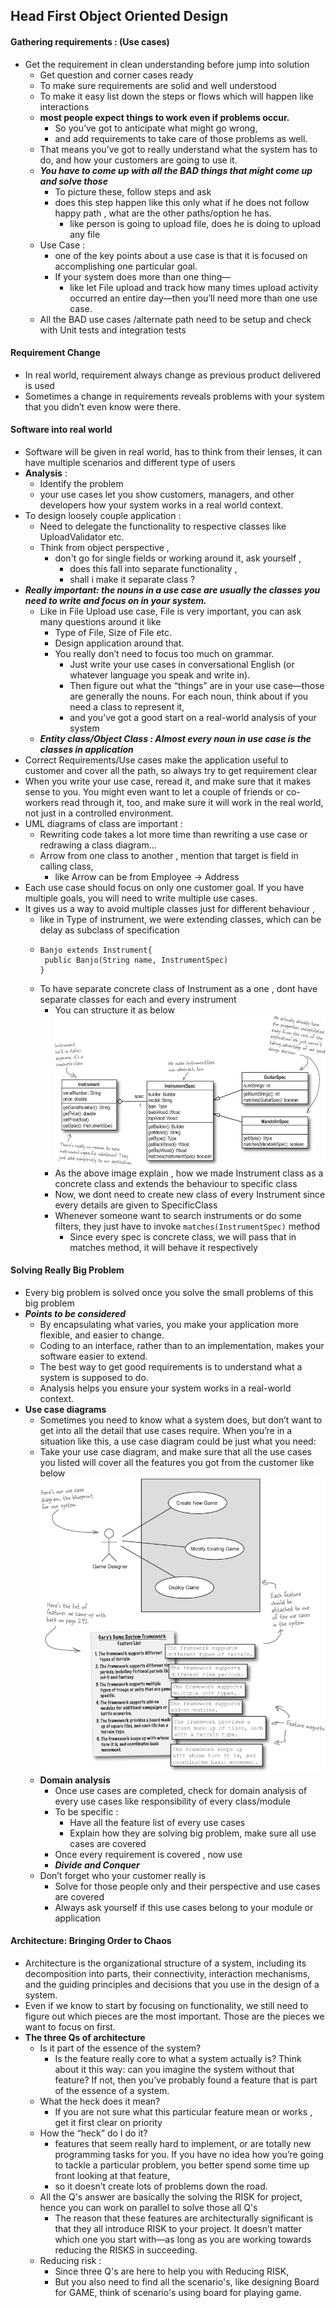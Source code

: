 ## Head First Object Oriented Design
#### Gathering requirements : (Use cases)
- Get the requirement in clean understanding before jump into solution
  - Get question and corner cases ready 
  - To make sure requirements are solid and well understood
  - To make it easy list down the steps or flows which will happen like interactions 
  - **most people expect things to work even if problems occur.** 
    - So you’ve got to anticipate what might go wrong, 
    - and add requirements to take care of those problems as well. 
  - That means you’ve got to really understand what the system has to do, and how your customers are going to use it.
  - **_You have to come up with all the BAD things that might come up and solve those_**
    - To picture these, follow steps and ask 
    - does this step happen like this only what if he does not follow happy path , what are the other paths/option he has. 
      - like person is going to upload file, does he is doing to upload any file
  - Use Case : 
    - one of the key points about a use case is that it is focused on accomplishing one particular goal. 
    - If your system does more than one thing—
      - like let File upload and track how many times upload activity occurred an entire day—then you’ll need more than one use case.
  - All the BAD use cases /alternate path need to be setup and check with Unit tests and integration tests
#### Requirement Change
- In real world, requirement always change as previous product delivered is used
- Sometimes a change in requirements reveals problems with your system that you didn’t even know were there.

#### Software into real world
- Software will be given in real world, has to think from their lenses, it can have multiple scenarios and different type of users
- **Analysis** : 
  - Identify the problem
  - your use cases let you show customers, managers, and other developers how your system works in a real world context.
- To design loosely couple application :
  - Need to delegate the functionality to respective classes like UploadValidator etc.
  - Think from object perspective , 
    - don't go for single fields or working around it, ask yourself , 
      - does this fall into separate functionality , 
      - shall i make it separate class ?
- **_Really important: the nouns in a use case are usually the classes you need to write and focus on in your system._**
  - Like in File Upload use case, File is very important, you can ask many questions around it like 
    - Type of File, Size of File etc.
    - Design application around that.
    - You really don’t need to focus too much on grammar. 
      - Just write your use cases in conversational English (or whatever language you speak and write in). 
      - Then figure out what the “things” are in your use case—those are generally the nouns. For each noun, think about if you need a class to represent it, 
      - and you’ve got a good start on a real-world analysis of your system
  - **_Entity class/Object Class : Almost every noun in use case is the classes in application_**
- Correct Requirements/Use cases make the application useful to customer and cover all the path, so always try to get requirement clear
- When you write your use case, reread it, and make sure that it makes sense to you. You might even want to let a couple of friends or co-workers read through it, too, and make sure it will work in the real world, not just in a controlled environment.
- UML diagrams of class are important : 
  - Rewriting code takes a lot more time than rewriting a use case or redrawing a class diagram...
  - Arrow from one class to another , mention that target is field in calling class, 
    - like Arrow can be from Employee -> Address
- Each use case should focus on only one customer goal. If you have multiple goals, you will need to write multiple use cases.
- It gives us a way to avoid multiple classes just for different behaviour , 
  - like in Type of instrument, we were extending classes, which can be delay as subclass of specification
  - ```
    Banjo extends Instrument{
     public Banjo(String name, InstrumentSpec)
    }
    ```
  - To have separate concrete class of Instrument as a one , dont have separate classes for each and every instrument 
    - You can structure it as below
    ![](MultipleClassesOfInstrumentToOnlyOne.png)
    - As the above image explain , how we made Instrument class as a concrete class and extends the behaviour to specific class
    - Now, we dont need to create new class of every Instrument since every details are given to SpecificClass
    - Whenever someone want to search instruments or do some filters, they just have to invoke ``matches(InstrumentSpec)`` method
      - Since every spec is concrete class, we will pass that in matches method, it will behave it respectively 

#### Solving Really Big Problem
  - Every big problem is solved once you solve the small problems of this big problem
  - **_Points to be considered_**
    - By encapsulating what varies, you make your application more flexible, and easier to change.
    - Coding to an interface, rather than to an implementation, makes your software easier to extend.
    - The best way to get good requirements is to understand what a system is supposed to do.
    - Analysis helps you ensure your system works in a real-world context.
  - **Use case diagrams**
    - Sometimes you need to know what a system does, but don’t want to get into all the detail that use cases require. When you’re in a situation like this, a use case diagram could be just what you need:
    - Take your use case diagram, and make sure that all the use cases you listed will cover all the features you got from the customer like below
     ![](usecase.png)
    - **Domain analysis**
      - Once use cases are completed, check for domain analysis of every use cases like responsibility of every class/module
      - To be specific : 
        - Have all the feature list of every use cases
        - Explain how they are solving big problem, make sure all use cases are covered
      - Once every requirement is covered , now use
      - **_Divide and Conquer_**
    - Don’t forget who your customer really is
      - Solve for those people only and their perspective and use cases are covered
      - Always ask yourself if this use cases belong to your module or application

#### Architecture: Bringing Order to Chaos
  - Architecture is the organizational structure of a system, including its decomposition into parts, their connectivity, interaction mechanisms, and the guiding principles and decisions that you use in the design of a system.
  - Even if we know to start by focusing on functionality, we still need to figure out which pieces are the most important. Those are the pieces we want to focus on first.
  - **The three Qs of architecture**
    - Is it part of the essence of the system?
      - Is the feature really core to what a system actually is? Think about it this way: can you imagine the system without that feature? If not, then you’ve probably found a feature that is part of the essence of a system.
    - What the heck does it mean?
      - If you are not sure what this particular feature mean or works , get it first clear on priority
    - How the “heck” do I do it? 
      - features that seem really hard to implement, or are totally new programming tasks for you. If you have no idea how you’re going to tackle a particular problem, you better spend some time up front looking at that feature, 
      - so it doesn’t create lots of problems down the road.
    - All the Q's answer are basically the solving the RISK for project, hence you can work on parallel to solve those all Q's
      - The reason that these features are architecturally significant is that they all introduce RISK to your project. It doesn’t matter which one you start with—as long as you are working towards reducing the RISKS in succeeding.
    - Reducing risk : 
      - Since three Q's are here to help you with Reducing RISK,
      - But you also need to find all the scenario's, like designing Board for GAME, think of scenario's using board for playing game.



